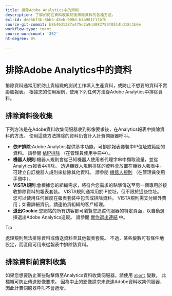 ```yaml
---
title: 排除Adobe Analytics中的資料
description: 了解如何在資料收集前後排除資料的各種方法。
exl-id: dee5bf3b-8bb3-48eb-908d-b4a981f17bfb
source-git-commit: b8640d1387a475e2a9dd082759f0514bd18c1b6e
workflow-type: tm+mt
source-wordcount: '352'
ht-degree: 0%

---
```


# 排除Adobe Analytics中的資料

排除資料通常用於防止貴組織的測試工作填入生產資料，或防止不想要的資料不實膨脹報表。 根據您的使用案例，使用下列任何方法從Adobe Analytics中排除資料。

## 排除資料後收集

下列方法是在Adobe資料收集伺服器收到影像要求後，在Analytics報表中排除資料的方法。 使用這些方法排除的資料仍會計入計費伺服器呼叫。

* **依IP排除**:Adobe Analytics提供基本功能，可排除報表套裝中IP位址或範圍的資料。 請參閱 [依IP排除](/help/admin/admin/exclude-ip.md) （在管理員使用手冊中）。
* **機器人規則**:機器人規則會從已知機器人使用者代理字串中擷取流量，並從Analytics報表中排除。 透過機器人規則排除的資料會放置在機器人報表中。 可建立自訂機器人規則來排除其他資料。 請參閱 [機器人規則](/help/admin/admin/c-manage-report-suites/c-edit-report-suites/general/bot-removal/bot-rules.md) （在管理員使用手冊中）。
* **VISTA規則**:會根據您的組織需求，將符合您需求的點擊傳送至另一個專用於接收排除資料的報表套裝。 VISTA規則通常用於IP位址，但不限於這些位址。 您可以使用任何維度在報表套裝中包含或排除資料。 VISTA規則需支付額外費用；如需詳細資訊，請連絡貴組織的客戶經理。
* **退出Cookie**:您網站的所有訪客都可瀏覽您追蹤伺服器的特定頁面，以自動選擇退出Adobe Analytics追蹤。 請參閱 [實作退出連結](/help/implement/js/opt-out.md) 中。

>[!TIP]
>
>處理規則無法排除資料或傳送資料至其他報表套裝。 不過，某些變數可有條件地設定，而區段可用來從報表中排除該資料。

## 排除資料前資料收集

如果您想要防止某些點擊傳至Analytics資料收集伺服器，請使用 [`abort`](/help/implement/vars/config-vars/abort.md) 變數。 此標幟可防止傳送影像要求。 因為中止的影像請求未送達Adobe資料收集伺服器，因此計費伺服器呼叫不會遞增。
